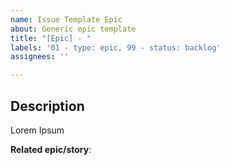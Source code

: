 ```yaml
---
name: Issue Template Epic
about: Generic epic template
title: "[Epic] - "
labels: '01 - type: epic, 99 - status: backlog'
assignees: ''

---
```


## Description

Lorem Ipsum

**Related epic/story**: <!-- to complete #{task id} -->
